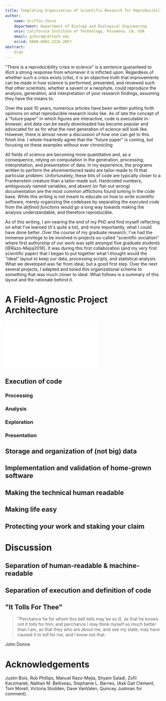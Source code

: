 ```yaml
---
title: Templating Organization of Scientific Research for Reproducibility at Project Inception
author: 
    name: Griffin Chure
    department: Department of Biology and Biological Engineering
    univ: California Institute of Technology, Pasadena, CA, USA 
    email: gchure@caltech.edu
    orcid: 0000-0002-2216-2057
abstract:
    blah
---
```


"There is a reproducibility crisis in science" is a sentence guaranteed to
illicit a strong response from whomever it is inflicted upon. Regardless of
whether such a crisis exists (cite), it is an objective truth that
improvements can be made in how science is performed, presented, and reviewed
such that other scientists, whether a savant or a neophyte, could reproduce
the analysis, generation, and interpretation of your research findings, assuming
they have the means to. 

Over the past 10 years, numerous articles have been written putting forth
opinions on what reproducible research looks like. As of late the concept of a
"future paper" in which figures are interactive, code is executable in-browser,
and data can be easily downloaded has become popular and advocated for as for
what the next generation of science will look like. However, there is almost
never a discussion of *how* one can get to this finish line. I whole-heartedly
agree that the "future paper" is coming, but focusing on these examples without
ever chronicling

All fields of science are becoming more quantitative and, as a consequence,
relying on computation in the generation, processing, interpretation, and
presentation of data. In my experience, the programs written to perform the
aforementioned tasks are tailor-made to fit that particular problem.
Unfortunately, these bits of code are typically closer to a Frankenstein
creature than a tailor-made suit. Hardcoded numbers, ambiguously named variables, and
absent (or flat-out wrong) documentation are the most common afflictions
found lurking in the code base. While this writing is not meant to educate on
how to write scientific software, merely organizing the codebase by
separating the *executed code* from the *defined functions* would go a long way
towards making the analysis understandable, and therefore reproducible. 

As of this writing, I am nearing the end of my PhD and find myself reflecting
on what I've learned (it's quite a lot), and more importantly, what I could
have done better. Over the course of my graduate research, I've had the immense
privilege to be involved in projects so-called "scientific socialism" where first
authorship of our work was split amongst five graduate students
[@Razo-Mejia2018]. It was during this first collaboration (and my very first
scientific paper) that I began to put together what I thought would the "ideal"
layout to keep our data, processing scripts, and statistical analysis. What we
developed was far from ideal, but a good first step. Over the next several
projects, I adapted and tuned this organizational scheme to something that was
much closer to ideal. What follows is a summary of this layout and the rationale
behind it.

# A Field-Agnostic Project Architecture

![A template for reproducible scientific research](figs/project_architecture.pdf)

## Execution of code

### Processing

### Analysis

### Exploration

### Presentation

## Storage and organization of (not big) data

## Implementation and validation of home-grown software

## Making the technical human readable

## Making life easy

## Protecting your work and staking your claim

# Discussion

## Separation of human-readable & machine-readable

## Separation of execution and definition of code

## "It Tolls For Thee"

> "Perchance he for whom this bell tolls may be so ill, as that he knows not it tolls for him; and perchance I may think myself so much better than I am, as that they who are about me, and see my state, may have caused it to toll for me, and I know not that.

John Donne

# Acknowledgements
Justin Bois, Rob Phillips, Manuel Razo-Mejia, Shyam Saladi, Zofii Kaczmarek,
Nathan M. Belliveau, Stephanie L. Barnes, (Ask Gail Clement, Tom Morell,
Victoria Stodden, Dave VanValen, Quincey Justman for comment).